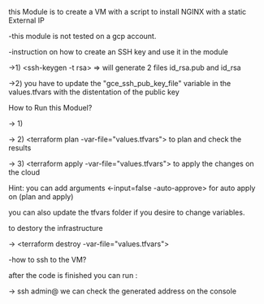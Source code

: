this Module is to create a VM with a script to install NGINX with a static External IP

-this module is not tested on a gcp account.

-instruction on how to create an SSH key and use it in the module

->1) <ssh-keygen -t rsa> => will generate 2 files id_rsa.pub and id_rsa

->2) you have to update the "gce_ssh_pub_key_file" variable in the values.tfvars with the distentation of the public key

How to Run this Moduel?
  
-> 1) <terrafrom init>

-> 2) <terraform plan -var-file="values.tfvars"> to plan and check the results

-> 3) <terraform apply -var-file="values.tfvars"> to apply the changes on the cloud

Hint: you can add arguments <-input=false -auto-approve> for auto apply on (plan and apply)
  
you can also update the tfvars folder if you desire to change variables.

to destory the infrastructure
  
-> <terraform destroy -var-file="values.tfvars">

-how to ssh to the VM?
  
after the code is finished you can run :
  
-> ssh admin@<generated IP address on console> we can check the generated address on the console



